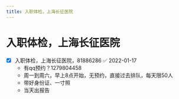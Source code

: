 ```yaml
---
title: 入职体检，上海长征医院
---
```


# 入职体检，上海长征医院

- [x] 入职体检，上海长征医院，81886286 ✅ 2022-01-17
    - 有qq预约？1279804458
    - 周一到周六，早上8点开始，无预约，直接过去排队，每天限50人
    - 带好身份证、一寸照
    - 当天出报告